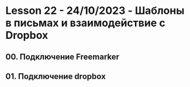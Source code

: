 # Lesson 22 - 24/10/2023 - Шаблоны в письмах и взаимодействие с Dropbox

## 00. Подключение Freemarker
## 01. Подключение dropbox